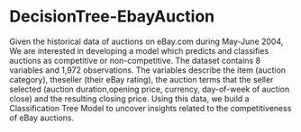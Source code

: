 # DecisionTree-EbayAuction

Given the historical data of auctions on eBay.com during May-June 2004, We are interested in
developing a model which predicts and classifies auctions as competitive or non-competitive. The
dataset contains 8 variables and 1,972 observations. The variables describe the item (auction category),
theseller (their eBay rating), the auction terms that the seller selected (auction duration,opening price,
currency, day-of-week of auction close) and the resulting closing price. Using this data, we build a
Classification Tree Model to uncover insights related to the competitiveness of eBay auctions. 
